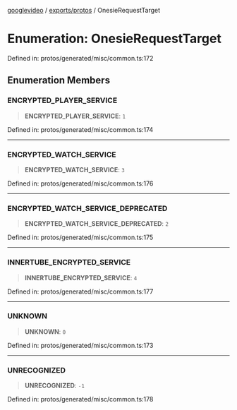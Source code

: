 [googlevideo](../../../README.md) / [exports/protos](../README.md) / OnesieRequestTarget

# Enumeration: OnesieRequestTarget

Defined in: protos/generated/misc/common.ts:172

## Enumeration Members

### ENCRYPTED\_PLAYER\_SERVICE

> **ENCRYPTED\_PLAYER\_SERVICE**: `1`

Defined in: protos/generated/misc/common.ts:174

***

### ENCRYPTED\_WATCH\_SERVICE

> **ENCRYPTED\_WATCH\_SERVICE**: `3`

Defined in: protos/generated/misc/common.ts:176

***

### ENCRYPTED\_WATCH\_SERVICE\_DEPRECATED

> **ENCRYPTED\_WATCH\_SERVICE\_DEPRECATED**: `2`

Defined in: protos/generated/misc/common.ts:175

***

### INNERTUBE\_ENCRYPTED\_SERVICE

> **INNERTUBE\_ENCRYPTED\_SERVICE**: `4`

Defined in: protos/generated/misc/common.ts:177

***

### UNKNOWN

> **UNKNOWN**: `0`

Defined in: protos/generated/misc/common.ts:173

***

### UNRECOGNIZED

> **UNRECOGNIZED**: `-1`

Defined in: protos/generated/misc/common.ts:178
